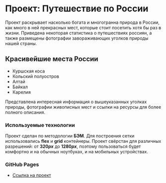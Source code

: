 # Проект: Путешествие по России

Проект раскрывает насколько богата и многогранна природа в России, как много в ней прекрасных мест, которые стоит посетить хотя бы раз в жизни. Приведена некоторая статистика о путешествиях россиян, а также размещены фотографии завораживающих уголков природы нашей страны.  

## Красивейшие места России
* Куршская коса
* Кольский полуостров
* Алтай
* Байкал
* Карелия

Представлена интересная информация о вышеуказанных уголках природы, фотографии живописных мест и ссылки на ресурсы для более полного описания.  

### Используемые технологии
Проект сделан по методологии __БЭМ__. Для построения сетки использовались __flex__ и __grid__ контейнеры. Проект свёрстан для различных разрешений: от __320*px*__ до __1280*px*__, поэтому пользоваться будет комфортно и на обычных ноутбуках, и на мобильных устройствах.

### GitHub Pages

* [Ссылка на проект](https://romkevi4.github.io/russian-travel/index.html)


